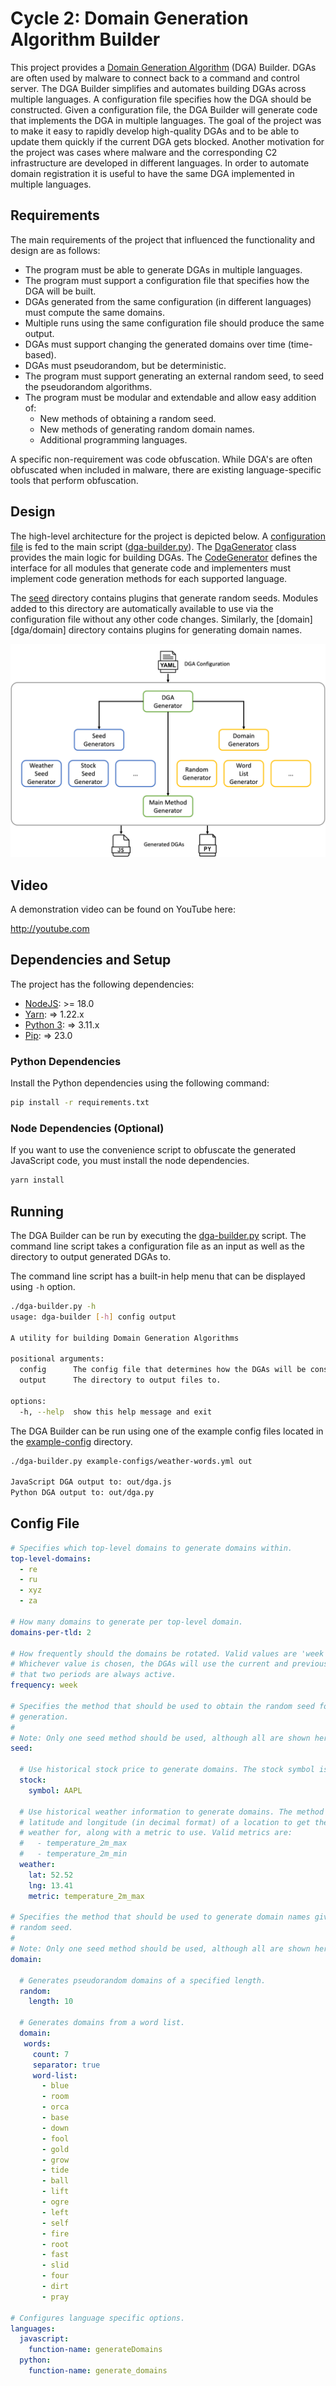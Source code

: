 # Cycle 2: Domain Generation Algorithm Builder
This project provides a [Domain Generation Algorithm](https://en.wikipedia.org/wiki/Domain_generation_algorithm) (DGA) Builder.  DGAs are often used by malware to connect back to a command and control server.  The DGA Builder simplifies and automates building DGAs across multiple languages.  A configuration file specifies how the DGA should be constructed. Given a configuration file, the DGA Builder will generate code that implements the DGA in multiple languages.  The goal of the project was to make it easy to rapidly develop high-quality DGAs and to be able to update them quickly if the current DGA gets blocked. Another motivation for the project was cases where malware and the corresponding C2 infrastructure are developed in different languages. In order to automate domain registration it is useful to have the same DGA implemented in multiple languages.

## Requirements
The main requirements of the project that influenced the functionality and design are as follows:

  * The program must be able to generate DGAs in multiple languages.
  * The program must support a configuration file that specifies how the DGA will be built.
  * DGAs generated from the same configuration (in different languages) must compute the same domains.
  * Multiple runs using the same configuration file should produce the same output.
  * DGAs must support changing the generated domains over time (time-based).
  * DGAs must pseudorandom, but be deterministic.
  * The program must support generating an external random seed, to seed the pseudorandom algorithms.
  * The program must be modular and extendable and allow easy addition of:
    * New methods of obtaining a random seed.
    * New methods of generating random domain names.
    * Additional programming languages.

A specific non-requirement was code obfuscation.  While DGA's are often obfuscated when included in malware, there are existing language-specific tools that perform obfuscation.

## Design
The high-level architecture for the project is depicted below.  A [configuration file](#config-file) is fed to the main script ([dga-builder.py](dga-builder.py)).  The [DgaGenerator](dga/dga_generator.py) class provides the main logic for building DGAs.  The [CodeGenerator](dga/codegen.py) defines the interface for all modules that generate code and implementers must implement code generation methods for each supported language.

The [seed](dga/seed) directory contains plugins that generate random seeds.  Modules added to this directory are automatically available to use via the configuration file without any other code changes.  Similarly, the [domain][dga/domain] directory contains plugins for generating domain names.

![Architecture](assets/architecture.png)

## Video
A demonstration video can be found on YouTube here:

http://youtube.com


## Dependencies and Setup
The project has the following dependencies:

* [NodeJS](https://nodejs.org/en): >= 18.0
* [Yarn](https://yarnpkg.com/): => 1.22.x
* [Python 3](https://www.python.org/): => 3.11.x
* [Pip](https://pip.pypa.io/en/stable/): => 23.0

### Python Dependencies
Install the Python dependencies using the following command:

```bash
pip install -r requirements.txt
```
### Node Dependencies (Optional)
If you want to use the convenience script to obfuscate the generated JavaScript code, you must install the node dependencies.

```bash
yarn install
```


## Running
The DGA Builder can be run by executing the [dga-builder.py](dga-builder.py) script.  The command line script takes a configuration file as an input as well as the directory to output generated DGAs to.

The command line script has a built-in help menu that can be displayed using `-h` option.

```bash
./dga-builder.py -h
usage: dga-builder [-h] config output

A utility for building Domain Generation Algorithms

positional arguments:
  config      The config file that determines how the DGAs will be constructed.
  output      The directory to output files to.

options:
  -h, --help  show this help message and exit
```

The DGA Builder can be run using one of the example config files located in the [example-config](example-config) directory.

```bash
./dga-builder.py example-configs/weather-words.yml out

JavaScript DGA output to: out/dga.js
Python DGA output to: out/dga.py

```

## Config File

```yaml
# Specifies which top-level domains to generate domains within.
top-level-domains:
  - re
  - ru
  - xyz
  - za

# How many domains to generate per top-level domain.
domains-per-tld: 2

# How frequently should the domains be rotated. Valid values are 'week' and 'month'.
# Whichever value is chosen, the DGAs will use the current and previous periods so
# that two periods are always active.
frequency: week  

# Specifies the method that should be used to obtain the random seed for domain
# generation.
#
# Note: Only one seed method should be used, although all are shown here together.
seed:

  # Use historical stock price to generate domains. The stock symbol is specified.
  stock:
    symbol: AAPL
  
  # Use historical weather information to generate domains. The method takes a
  # latitude and longitude (in decimal format) of a location to get the historical
  # weather for, along with a metric to use. Valid metrics are:
  #   - temperature_2m_max
  #   - temperature_2m_min
  weather:
    lat: 52.52
    lng: 13.41
    metric: temperature_2m_max

# Specifies the method that should be used to generate domain names given the
# random seed.
#
# Note: Only one seed method should be used, although all are shown here together.
domain:

  # Generates pseudorandom domains of a specified length.
  random:
    length: 10

  # Generates domains from a word list.
  domain:
   words:
     count: 7
     separator: true
     word-list:
       - blue
       - room
       - orca
       - base
       - down
       - fool
       - gold
       - grow
       - tide
       - ball
       - lift
       - ogre
       - left
       - self
       - fire
       - root
       - fast
       - slid
       - four
       - dirt
       - pray

# Configures language specific options.
languages:
  javascript:
    function-name: generateDomains
  python:
    function-name: generate_domains
```

